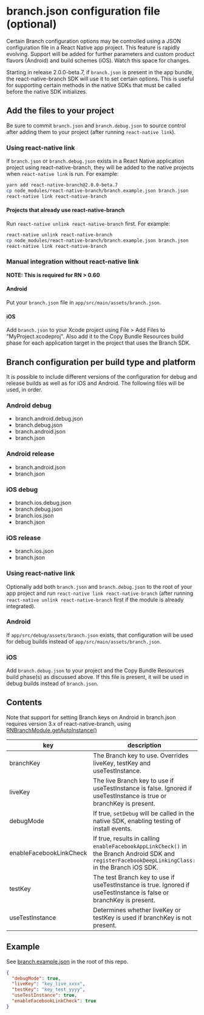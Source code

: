# branch.json configuration file (optional)

Certain Branch configuration options may be controlled using a JSON configuration file
in a React Native app project. This feature is rapidly evolving. Support will be added
for further parameters and custom product flavors (Android) and build schemes (iOS).
Watch this space for changes.

Starting in release 2.0.0-beta.7, if `branch.json` is present in the app bundle, the
react-native-branch SDK will use it to set certain options. This is useful for supporting
certain methods in the native SDKs that must be called before the native SDK initializes.

## Add the files to your project

Be sure to commit `branch.json` and `branch.debug.json` to source control after adding
them to your project (after running `react-native link`).

### Using react-native link

If `branch.json` or `branch.debug.json` exists in a React Native application project
using react-native-branch, they will be added to the native projects when `react-native link`
is run. For example:

```bash
yarn add react-native-branch@2.0.0-beta.7
cp node_modules/react-native-branch/branch.example.json branch.json
react-native link react-native-branch
```

#### Projects that already use react-native-branch

Run `react-native unlink react-native-branch` first. For example:

```bash
react-native unlink react-native-branch
cp node_modules/react-native-branch/branch.example.json branch.json
react-native link react-native-branch
```

### Manual integration without react-native link

**NOTE: This is required for RN > 0.60**

#### Android

Put your `branch.json` file in `app/src/main/assets/branch.json`.

#### iOS

Add `branch.json` to your Xcode project using File > Add Files to "MyProject.xcodeproj".
Also add it to the Copy Bundle Resources build phase for each application target in
the project that uses the Branch SDK.

## Branch configuration per build type and platform

It is possible to include different versions of the configuration for debug and release
builds as well as for iOS and Android. The following files will be used, in order.

### Android debug

- branch.android.debug.json
- branch.debug.json
- branch.android.json
- branch.json

### Android release

- branch.android.json
- branch.json

### iOS debug

- branch.ios.debug.json
- branch.debug.json
- branch.ios.json
- branch.json

### iOS release

- branch.ios.json
- branch.json

### Using react-native link

Optionally add both `branch.json` and `branch.debug.json` to the root of your app
project and run `react-native link react-native-branch` (after running `react-native unlink react-native-branch` first if the module is already integrated).

### Android

If `app/src/debug/assets/branch.json` exists, that configuration will be used for
debug builds instead of `app/src/main/assets/branch.json`.

### iOS

Add `branch.debug.json` to your project and the Copy Bundle Resources build phase(s)
as discussed above. If this file is present, it will be used in debug builds instead
of `branch.json`.

## Contents

Note that support for setting Branch keys on Android in branch.json requires
version 3.x of react-native-branch, using [RNBranchModule.getAutoInstance()](https://help.branch.io/developers-hub/docs/react-native#section-updating-from-an-earlier-version-or-starting-with-v-3-0-0)

| key                     | description                                                                                                                                         | type    |
| ----------------------- | --------------------------------------------------------------------------------------------------------------------------------------------------- | ------- |
| branchKey               | The Branch key to use. Overrides liveKey, testKey and useTestInstance.                                                                              | String  |
| liveKey                 | The live Branch key to use if useTestInstance is false. Ignored if useTestInstance is true or branchKey is present.                                 | String  |
| debugMode               | If true, `setDebug` will be called in the native SDK, enabling testing of install events.                                                           | Boolean |
| enableFacebookLinkCheck | If true, results in calling `enableFacebookAppLinkCheck()` in the Branch Android SDK and `registerFacebookDeepLinkingClass:` in the Branch iOS SDK. | Boolean |
| testKey                 | The test Branch key to use if useTestInstance is true. Ignored if useTestInstance is false or branchKey is present.                                 | String  |
| useTestInstance         | Determines whether liveKey or testKey is used if branchKey is not present.                                                                          | Boolean |

## Example

See [branch.example.json](https://github.com/BranchMetrics/react-native-branch-deep-linking-attribution/blob/master/branch.example.json) in the root of this repo.

```json
{
  "debugMode": true,
  "liveKey": "key_live_xxxx",
  "testKey": "key_test_yyyy",
  "useTestInstance": true,
  "enableFacebookLinkCheck": true
}
```
